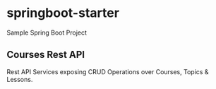 # springboot-starter
Sample Spring Boot Project

## Courses Rest API
Rest API Services exposing CRUD Operations over Courses, Topics & Lessons.
